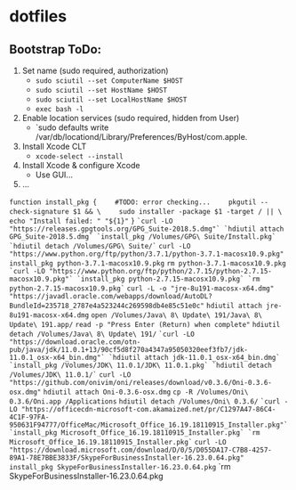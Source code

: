 # dotfiles
## Bootstrap ToDo:
1. Set name (sudo required, authorization)
    - `sudo sciutil --set ComputerName $HOST`
    - `sudo sciutil --set HostName $HOST`
    - `sudo sciutil --set LocalHostName $HOST`
    - `exec bash -l`
1. Enable location services (sudo required, hidden from User)
    - `sudo defaults write /var/db/locationd/Library/Preferences/ByHost/com.apple.
1. Install Xcode CLT
    - `xcode-select --install`
1. Install Xcode & configure Xcode
    - Use GUI...
1. ...

`function install_pkg {`
`    #TODO: error checking...`
`    pkgutil --check-signature $1 && \`
`    sudo installer -package $1 -target / || \`
`    echo "Install failed: " "${1}"`
`}`
``
`curl -LO "https://releases.gpgtools.org/GPG_Suite-2018.5.dmg"`
`hdiutil attach GPG_Suite-2018.5.dmg`
`install_pkg /Volumes/GPG\ Suite/Install.pkg`
`hdiutil detach /Volumes/GPG\ Suite/`
``
`curl -LO "https://www.python.org/ftp/python/3.7.1/python-3.7.1-macosx10.9.pkg"`
`install_pkg python-3.7.1-macosx10.9.pkg`
`rm python-3.7.1-macosx10.9.pkg`
``
`curl -LO "https://www.python.org/ftp/python/2.7.15/python-2.7.15-macosx10.9.pkg"`
`install_pkg python-2.7.15-macosx10.9.pkg`
`rm python-2.7.15-macosx10.9.pkg`
``
`curl -L -o "jre-8u191-macosx-x64.dmg" "https://javadl.oracle.com/webapps/download/AutoDL?BundleId=235718_2787e4a523244c269598db4e85c51e0c"`
`hdiutil attach jre-8u191-macosx-x64.dmg`
`open /Volumes/Java\ 8\ Update\ 191/Java\ 8\ Update\ 191.app/`
`read -p "Press Enter (Return) when complete"`
`hdiutil detach /Volumes/Java\ 8\ Update\ 191/`
``
`curl -LO "https://download.oracle.com/otn-pub/java/jdk/11.0.1+13/90cf5d8f270a4347a95050320eef3fb7/jdk-11.0.1_osx-x64_bin.dmg"`
`hdiutil attach jdk-11.0.1_osx-x64_bin.dmg`
`install_pkg /Volumes/JDK\ 11.0.1/JDK\ 11.0.1.pkg`
`hdiutil detach /Volumes/JDK\ 11.0.1/`
``
`curl -LO "https://github.com/onivim/oni/releases/download/v0.3.6/Oni-0.3.6-osx.dmg"`
`hdiutil attach Oni-0.3.6-osx.dmg`
`cp -R /Volumes/Oni\ 0.3.6/Oni.app /Applications`
`hdiutil detach /Volumes/Oni\ 0.3.6/`
``
`curl -LO "https://officecdn-microsoft-com.akamaized.net/pr/C1297A47-86C4-4C1F-97FA-950631F94777/OfficeMac/Microsoft_Office_16.19.18110915_Installer.pkg"`
`install_pkg Microsoft_Office_16.19.18110915_Installer.pkg`
`rm Microsoft_Office_16.19.18110915_Installer.pkg`
``
`curl -LO "https://download.microsoft.com/download/D/0/5/D055DA17-C7B8-4257-89A1-78E7BBE3833F/SkypeForBusinessInstaller-16.23.0.64.pkg"`
`install_pkg SkypeForBusinessInstaller-16.23.0.64.pkg`
`rm SkypeForBusinessInstaller-16.23.0.64.pkg
``
``
